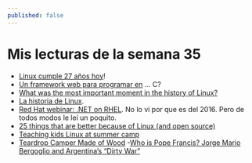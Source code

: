 ```yaml
---
published: false
---
```

# Mis lecturas de la semana 35

- [Linux cumple 27 años hoy](https://opensource.com/article/18/8/happy-birthday-linux)!
- [Un framework web para programar en](https://opensource.com/article/18/8/cloudgizer-intro) ... C?
- [ What was the most important moment in the history of Linux?](https://opensource.com/article/18/8/linux-history)
- [La historia de Linux](https://opensource.com/article/18/8/linux-history).
- [ Red Hat webinar: .NET on RHEL](https://developers.redhat.com/webinars/net-on-rhel-sneak-peek/). No lo vi por que es del 2016. Pero de todos modos le leí un poquito.
- [25 things that are better because of Linux (and open source) ](https://www.redhat.com/en/blog/25-things-are-better-because-of-linux-and-open-source-0#)
- [ Teaching kids Linux at summer camp](https://opensource.com/article/18/8/linux-kids-camp)
- [Teardrop Camper Made of Wood](https://www.instructables.com/id/Teardrop-Camper-Made-of-Wood/)
-[Who is Pope Francis? Jorge Mario Bergoglio and Argentina’s “Dirty War”](https://www.globalresearch.ca/washingtons-pope-who-is-francis-i-cardinal-jorge-mario-bergoglio-and-argentinas-dirty-war/5326675)

